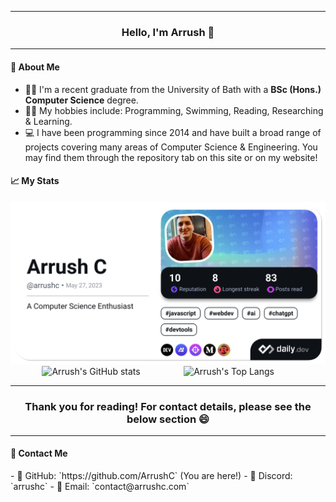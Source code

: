 ***

<h3 align="center">Hello, I'm Arrush 👋</h3>

***

<h4>📖 About Me</h4>

- 👨‍🎓 I'm a recent graduate from the University of Bath with a **BSc (Hons.) Computer Science** degree.
- 🏋️‍♂️ My hobbies include: Programming, Swimming, Reading, Researching & Learning.
- 💻 I have been programming since 2014 and have built a broad range of projects covering many areas of Computer Science & Engineering. You may find them through the repository tab on this site or on my website!


<h4>📈 My Stats</h4>

<div id="container" style="display: flex; align-items: center; justify-content: center; flex-wrap: wrap;">
  <a href="https://app.daily.dev/arrushc">
    <img src="./devcard.png" width="auto" alt="Arrush C's Dev Card"/>
  </a>
</div>
<div id="container" style="display: flex; align-items: center; justify-content: center; flex-wrap: wrap;">
  <img src="https://github-readme-stats.vercel.app/api?username=ArrushC&show_icons=true" alt="Arrush's GitHub stats" width="45%" />
  <img src="https://github-readme-stats.vercel.app/api/top-langs/?username=anuraghazra&layout=compact" alt="Arrush's Top Langs" width="35%" />
</div>

***

<h3 align="center">Thank you for reading! For contact details, please see the below section 😄</h3>

***

<h4>💬 Contact Me</h4>
- 🏪 GitHub: `https://github.com/ArrushC` (You are here!)
- 💬 Discord: `arrushc`
- 📧 Email: `contact@arrushc.com`

